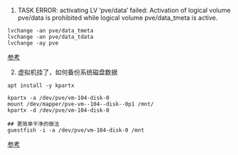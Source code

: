 1.  TASK ERROR: activating LV ‘pve/data’ failed: Activation of logical volume pve/data is prohibited while logical volume pve/data_tmeta is active.
```shell
lvchange -an pve/data_tmeta
lvchange -an pve/data_tdata
lvchange -ay pve

```


[参考](https://blog.csdn.net/feitianyul/article/details/125417765)

2. 虚拟机挂了，如何备份系统磁盘数据
```shell
apt install -y kpartx

kpartx -a /dev/pve/vm-104-disk-0
mount /dev/mapper/pve-vm--104--disk--0p1 /mnt/
kpartx -d /dev/pve/vm-104-disk-0

## 更简单干净的做法
guestfish -i -a /dev/pve/vm-104-disk-0 /mnt

```
[参考](https://backdrift.org/mounting-a-file-system-on-a-partition-inside-of-an-lvm-volume)

